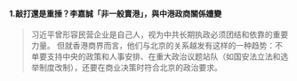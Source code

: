 #### 1.敲打還是重捶？李嘉誠「非一般賣港」，與中港政商關係嬗變
>习近平曾形容民营企业是自己人，视为中共长期执政必须团结和依靠的重要力量。
>但就香港商界而言，他们与北京的关系越发有这样的一种趋势：不单要支持中央的政策和人事安排、在重大政治议题站队（如国安法立法和选举制度改制），还要在商业决策时符合北京的政治要求。
